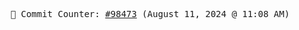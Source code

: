 <p align="center">
    <samp>
        📮 Commit Counter: <a href="https://github.com/Javascript-void0/Javascript-void0/commits/main">#98473</a> (August 11, 2024 @ 11:08 AM)
    </samp>
</p>